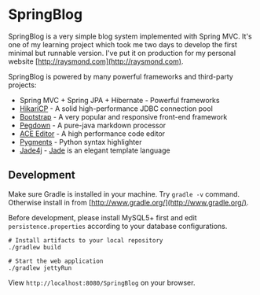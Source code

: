 SpringBlog
=====

SpringBlog is a very simple blog system implemented with Spring MVC.
It's one of my learning project which took me two days to develop the first minimal but runnable version. I've put it on production
for my personal website [http://raysmond.com](http://raysmond.com).

SpringBlog is powered by many powerful frameworks and third-party projects:

- Spring MVC + Spring JPA + Hibernate - Powerful frameworks
- [HikariCP](https://github.com/brettwooldridge/HikariCP) - A solid high-performance JDBC connection pool
- [Bootstrap](https://getbootstrap.com) - A very popular and responsive front-end framework
- [Pegdown](https://github.com/sirthias/pegdown) - A pure-java markdown processor
- [ACE Editor](http://ace.c9.io/) - A high performance code editor
- [Pygments](http://pygments.org/) - Python syntax highlighter
- [Jade4j](https://github.com/neuland/jade4j) - [Jade](http://jade-lang.com/) is an elegant template language

## Development

Make sure Gradle is installed in your machine. Try `gradle -v` command. Otherwise install in from [http://www.gradle.org/](http://www.gradle.org/).

Before development, please install MySQL5+ first and edit `persistence.properties` according to your database configurations.

```
# Install artifacts to your local repository
./gradlew build

# Start the web application
./gradlew jettyRun
```

View `http://localhost:8080/SpringBlog` on your browser.